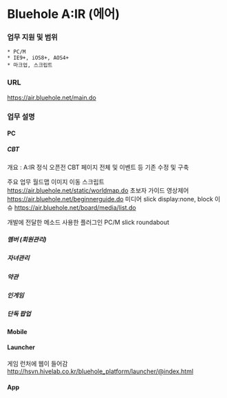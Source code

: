 # Bluehole A:IR (에어)

### 업무 지원 및 범위
	* PC/M
	* IE9+, iOS8+, AOS4+
	* 마크업, 스크립트

### URL
https://air.bluehole.net/main.do

### 업무 설명
#### PC
##### CBT
개요 : A:IR 정식 오픈전 CBT 페이지 전체 및 이벤트 등 기존 수정 및 구축

주요 업무
월드맵
이미지 이동 스크립트
https://air.bluehole.net/static/worldmap.do
초보자 가이드
영상제어
https://air.bluehole.net/beginnerguide.do
미디어
slick display:none, block 이슈
https://air.bluehole.net/board/media/list.do

개발에 전달한 메소드
사용한 플러그인 PC/M
slick
roundabout
##### 멤버 (회원관리)
##### 자녀관리
##### 약관
##### 인게임
##### 단독 팝업
#### Mobile
#### Launcher
게임 런처에 웹이 들어감
http://hsvn.hivelab.co.kr/bluehole_platform/launcher/@index.html
#### App
